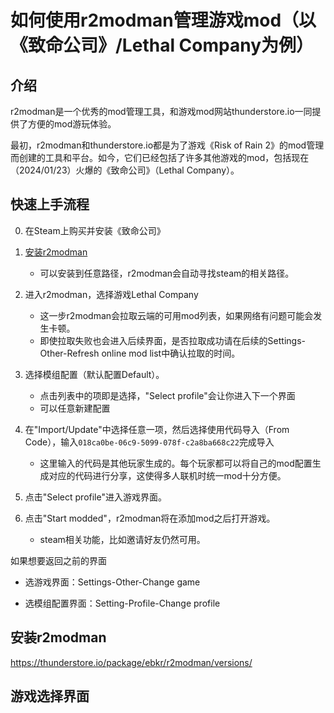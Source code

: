# 如何使用r2modman管理游戏mod（以《致命公司》/Lethal Company为例）

## 介绍

r2modman是一个优秀的mod管理工具，和游戏mod网站thunderstore.io一同提供了方便的mod游玩体验。

最初，r2modman和thunderstore.io都是为了游戏《Risk of Rain 2》的mod管理而创建的工具和平台。如今，它们已经包括了许多其他游戏的mod，包括现在（2024/01/23）火爆的《致命公司》（Lethal Company）。

## 快速上手流程

0. 在Steam上购买并安装《致命公司》

1. [安装r2modman](./#安装r2modman)
   - 可以安装到任意路径，r2modman会自动寻找steam的相关路径。

2. 进入r2modman，选择游戏Lethal Company
   - 这一步r2modman会拉取云端的可用mod列表，如果网络有问题可能会发生卡顿。
   - 即使拉取失败也会进入后续界面，是否拉取成功请在后续的Settings-Other-Refresh online mod list中确认拉取的时间。

3. 选择模组配置（默认配置Default）。
   - 点击列表中的项即是选择，"Select profile"会让你进入下一个界面
   - 可以任意新建配置

4. 在"Import/Update"中选择任意一项，然后选择使用代码导入（From Code），输入`018ca0be-06c9-5099-078f-c2a8ba668c22`完成导入
   - 这里输入的代码是其他玩家生成的。每个玩家都可以将自己的mod配置生成对应的代码进行分享，这使得多人联机时统一mod十分方便。

5. 点击"Select profile"进入游戏界面。

6. 点击"Start modded"，r2modman将在添加mod之后打开游戏。
   - steam相关功能，比如邀请好友仍然可用。

如果想要返回之前的界面

- 选游戏界面：Settings-Other-Change game

- 选模组配置界面：Setting-Profile-Change profile

## 安装r2modman

https://thunderstore.io/package/ebkr/r2modman/versions/

## 游戏选择界面
